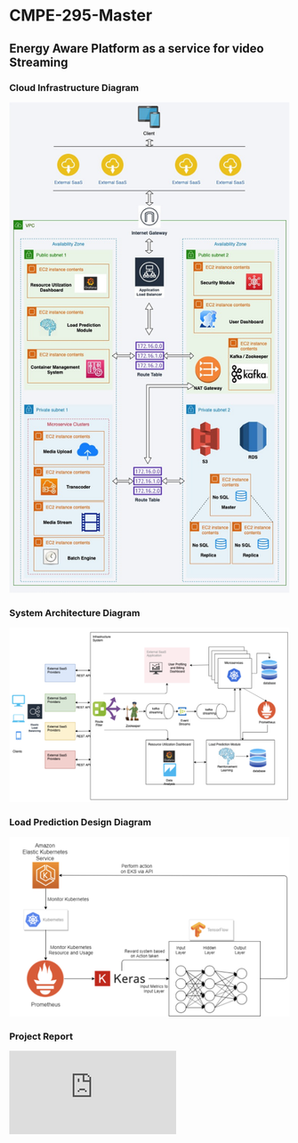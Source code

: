 # CMPE-295-Master 

## Energy Aware Platform as a service for video Streaming

### Cloud Infrastructure Diagram
![Architecture](https://github.com/khanayazahmad/CMPE-295-Master/blob/master/Cloud_Infrastructure.jpg)

### System Architecture Diagram
![Architecture](https://github.com/khanayazahmad/CMPE-295-Master/blob/master/System_Architecture.png)

### Load Prediction Design Diagram
![Architecture](https://github.com/khanayazahmad/CMPE-295-Master/blob/master/Load_Prediction_Design.png)

### Project Report
![Architecture](https://github.com/khanayazahmad/CMPE-295-Master/blob/master/CMPE_295B_Final_Project_Report.pdf)